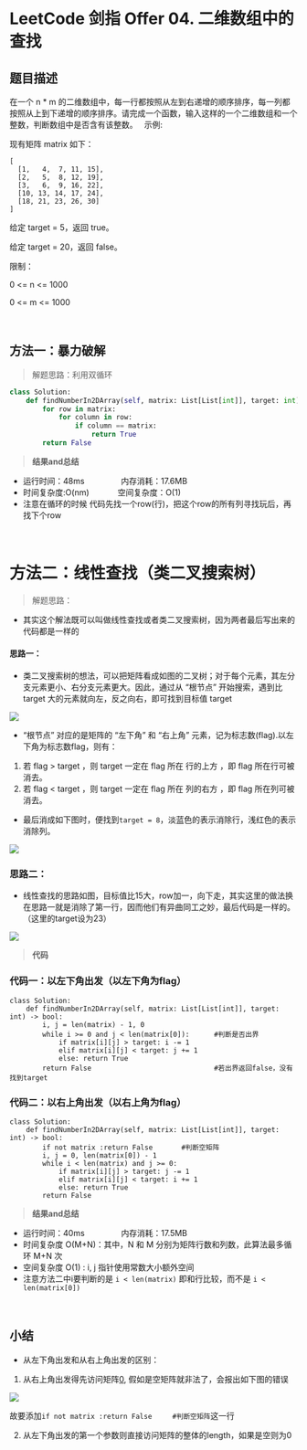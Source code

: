 # LeetCode 剑指 Offer 04. 二维数组中的查找

## 题目描述

在一个 n * m 的二维数组中，每一行都按照从左到右递增的顺序排序，每一列都按照从上到下递增的顺序排序。请完成一个函数，输入这样的一个二维数组和一个整数，判断数组中是否含有该整数。
 
示例:

现有矩阵 matrix 如下：
```
[
  [1,   4,  7, 11, 15],
  [2,   5,  8, 12, 19],
  [3,   6,  9, 16, 22],
  [10, 13, 14, 17, 24],
  [18, 21, 23, 26, 30]
]
```
给定 target = 5，返回 true。

给定 target = 20，返回 false。


限制：

0 <= n <= 1000

0 <= m <= 1000

&nbsp;

## 方法一：暴力破解

>解题思路：利用双循环

```python
class Solution:
    def findNumberIn2DArray(self, matrix: List[List[int]], target: int) -> bool:
        for row in matrix:
            for column in row:
                if column == matrix:
                    return True
        return False
```

> **结果and总结**

- 运行时间：48ms &emsp;&emsp;&emsp;&emsp; 内存消耗：17.6MB   
- 时间复杂度:O(nm) &emsp;&emsp;&emsp;  空间复杂度：O(1)
- 注意在循环的时候 代码先找一个row(行)，把这个row的所有列寻找玩后，再找下个row

&nbsp;
&nbsp;

# 方法二：线性查找（类二叉搜索树）

> 解题思路：
- 其实这个解法既可以叫做线性查找或者类二叉搜索树，因为两者最后写出来的代码都是一样的
#### 思路一：
- 类二叉搜索树的想法，可以把矩阵看成如图的二叉树；对于每个元素，其左分支元素更小、右分支元素更大。因此，通过从 “根节点” 开始搜索，遇到比 target 大的元素就向左，反之向右，即可找到目标值 target

![](https://tva1.sinaimg.cn/large/0081Kckwgy1gk62m36n7vj30cs09kmye.jpg)

- “根节点” 对应的是矩阵的 “左下角” 和 “右上角” 元素，记为标志数(flag).以左下角为标志数flag，则有：
1. 若 flag > target ，则 target 一定在 flag 所在 行的上方 ，即 flag 所在行可被消去。
2. 若 flag < target ，则 target 一定在 flag 所在 列的右方 ，即 flag 所在列可被消去。

- 最后消成如下图时，便找到`target = 8`，淡蓝色的表示消除行，浅红色的表示消除列。

![](https://tva1.sinaimg.cn/large/0081Kckwgy1gk635sds1sj30fz07y75h.jpg)

### 思路二：
- 线性查找的思路如图，目标值比15大，row加一，向下走，其实这里的做法换在思路一就是消除了第一行，因而他们有异曲同工之妙，最后代码是一样的。（这里的target设为23）

![](https://tva1.sinaimg.cn/large/0081Kckwgy1gk63lwfwf0j30c409st9o.jpg)

> **代码**

### 代码一：以左下角出发（以左下角为flag）

```python3
class Solution:
    def findNumberIn2DArray(self, matrix: List[List[int]], target: int) -> bool:
        i, j = len(matrix) - 1, 0
        while i >= 0 and j < len(matrix[0]):      #判断是否出界
            if matrix[i][j] > target: i -= 1
            elif matrix[i][j] < target: j += 1
            else: return True
        return False                              #若出界返回false，没有找到target
```

### 代码二：以右上角出发（以右上角为flag）

```python3
class Solution:
    def findNumberIn2DArray(self, matrix: List[List[int]], target: int) -> bool:
        if not matrix :return False       #判断空矩阵
        i, j = 0, len(matrix[0]) - 1
        while i < len(matrix) and j >= 0:
            if matrix[i][j] > target: j -= 1
            elif matrix[i][j] < target: i += 1
            else: return True
        return False
```


> **结果and总结**
- 运行时间：40ms &emsp;&emsp;&emsp;&emsp; 内存消耗：17.5MB
- 时间复杂度 O(M+N)：其中，N 和 M 分别为矩阵行数和列数，此算法最多循环 M+N 次
- 空间复杂度 O(1) : i, j 指针使用常数大小额外空间
- 注意方法二中i要判断的是 `i < len(matrix)` 即和行比较，而不是 `i < len(matrix[0])`

&nbsp;

## 小结
- 从左下角出发和从右上角出发的区别：
1. 从右上角出发得先访问矩阵[0](即第一行), 假如是空矩阵就非法了，会报出如下图的错误

![](https://tva1.sinaimg.cn/large/0081Kckwgy1gk88toaf2fj30d30410t2.jpg)

   故要添加`if not matrix :return False     #判断空矩阵`这一行

2. 从左下角出发的第一个参数则直接访问矩阵的整体的length，如果是空则为0










